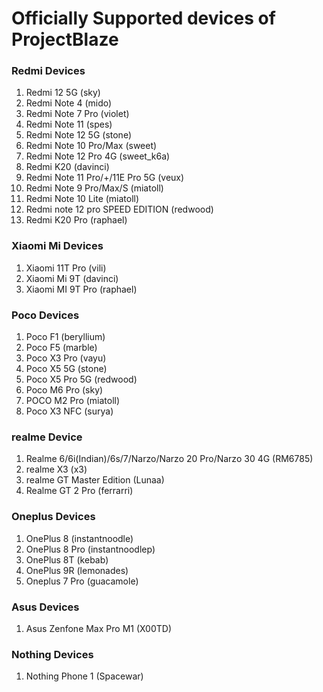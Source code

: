 # Officially Supported devices of ProjectBlaze

### Redmi Devices
1. Redmi 12 5G (sky)
2. Redmi Note 4 (mido)
3. Redmi Note 7 Pro (violet)
4. Redmi Note 11 (spes)
5. Redmi Note 12 5G (stone)
6. Redmi Note 10 Pro/Max (sweet)
7. Redmi Note 12 Pro 4G (sweet_k6a)
8. Redmi K20 (davinci)
9. Redmi Note 11 Pro/+/11E Pro 5G (veux)
10. Redmi Note 9 Pro/Max/S (miatoll)
11. Redmi Note 10 Lite (miatoll)
12. Redmi note 12 pro SPEED EDITION (redwood)
13. Redmi K20 Pro (raphael)

### Xiaomi Mi Devices
1. Xiaomi 11T Pro (vili)
2. Xiaomi Mi 9T (davinci)
3. Xiaomi MI 9T Pro (raphael)

### Poco Devices
1. Poco F1 (beryllium)
2. Poco F5 (marble)
3. Poco X3 Pro (vayu)
4. Poco X5 5G (stone)
5. Poco X5 Pro 5G (redwood)
6. Poco M6 Pro (sky)
7. POCO M2 Pro (miatoll)
8. Poco X3 NFC (surya)

### realme Device
1. Realme 6/6i(Indian)/6s/7/Narzo/Narzo 20 Pro/Narzo 30 4G (RM6785)
2. realme X3 (x3)
3. realme GT Master Edition (Lunaa)
4. Realme GT 2 Pro (ferrarri)

### Oneplus Devices
1. OnePlus 8 (instantnoodle)
2. OnePlus 8 Pro (instantnoodlep)
3. OnePlus 8T (kebab)
4. OnePlus 9R (lemonades)
5. Oneplus 7 Pro (guacamole)

### Asus Devices
1. Asus Zenfone Max Pro M1 (X00TD)

### Nothing Devices
1. Nothing Phone 1 (Spacewar)
